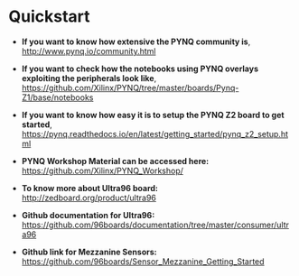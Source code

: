 # Quickstart

- **If you want to know how extensive the PYNQ community is**, 
	http://www.pynq.io/community.html

- **If you want to check how the notebooks using PYNQ overlays exploiting the peripherals look like**,
	https://github.com/Xilinx/PYNQ/tree/master/boards/Pynq-Z1/base/notebooks

- **If you want to know how easy it is to setup the PYNQ Z2 board to get started**,
	https://pynq.readthedocs.io/en/latest/getting_started/pynq_z2_setup.html

- **PYNQ Workshop Material can be accessed here:**
	https://github.com/Xilinx/PYNQ_Workshop/

- **To know more about Ultra96 board:**
	http://zedboard.org/product/ultra96

- **Github documentation for Ultra96:**
	https://github.com/96boards/documentation/tree/master/consumer/ultra96
	
- **Github link for Mezzanine Sensors:**
	https://github.com/96boards/Sensor_Mezzanine_Getting_Started

